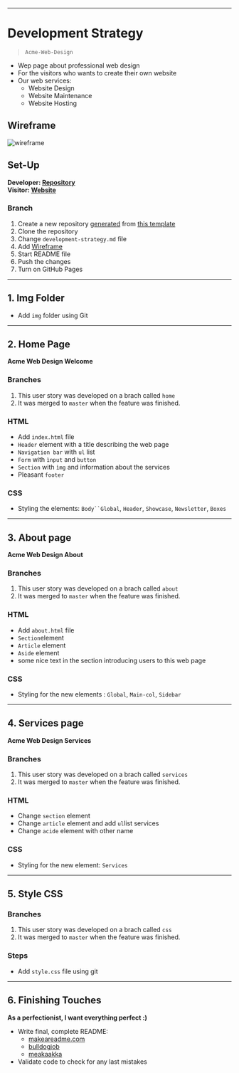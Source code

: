 
---

# Development Strategy

> `Acme-Web-Design`

- Wep page about professional web design
- For the visitors who wants to create their own website
- Our web services:
  - Website Design
  - Website Maintenance
  - Website Hosting

## Wireframe

![wireframe](https://raw.githubusercontent.com/HackYourFutureBelgium/incremental-development/master/development-strategies/wireframe.gif)

## Set-Up

__Developer: [Repository](https://github.com/KrystynaMil/acme-web-design)__  
__Visitor: [Website](https://krystynamil.github.io/acme-web-design/)__

### Branch

1. Create a new repository [generated](https://github.blog/2019-06-06-generate-new-repositories-with-repository-templates/) from [this template](https://github.com/hackyourfuturebelgium/w3-validation-template)
1. Clone the repository
1. Change `development-strategy.md` file
1. Add [Wireframe](./wireframe.gif)
1. Start  README file
1. Push the changes
1. Turn on GitHub Pages

---

## 1. Img Folder

- Add `img` folder using Git

---

## 2. Home Page

__Acme Web Design Welcome__

### Branches

1. This user story was developed on a brach called `home`
1. It was merged to `master` when the feature was finished.

### HTML

- Add `index.html` file
- `Header` element with a title describing the web page
- `Navigation bar` with `ul` list
- `Form` with `ìnput` and `button`
- `Section` with `ìmg` and information about the services
- Pleasant `footer`

### CSS

- Styling the elements: `Body``Global`, `Header`, `Showcase`, `Newsletter`, `Boxes`

---

## 3. About page

__Acme Web Design About__

### Branches

1. This user story was developed on a brach called `about`
1. It was merged to `master` when the feature was finished.

### HTML

- Add `about.html` file
- `Section`element
- `Article` element
- `Aside` element
- some nice text in the section introducing users to this web page

### CSS

- Styling for the new elements : `Global`, `Main-col`, `Sidebar`

---

## 4. Services page

__Acme Web Design Services__

### Branches

1. This user story was developed on a brach called `services`
1. It was merged to `master` when the feature was finished.

### HTML

- Change `section` element
- Change `article` element and add `ul`list services
- Change `acide` element with other name

### CSS

- Styling for the new element: `Services`

---
## 5. Style CSS

### Branches

1. This user story was developed on a brach called `css`
1. It was merged to `master` when the feature was finished.

### Steps

- Add `style.css` file using git

---
## 6. Finishing Touches

__As a perfectionist, I want everything perfect :)__

- Write final, complete README:
  - [makeareadme.com](https://www.makeareadme.com/)
  - [bulldogjob](https://bulldogjob.com/news/449-how-to-write-a-good-readme-for-your-github-project)
  - [meakaakka](https://medium.com/@meakaakka/a-beginners-guide-to-writing-a-kickass-readme-7ac01da88ab3)
- Validate code to check for any last mistakes
